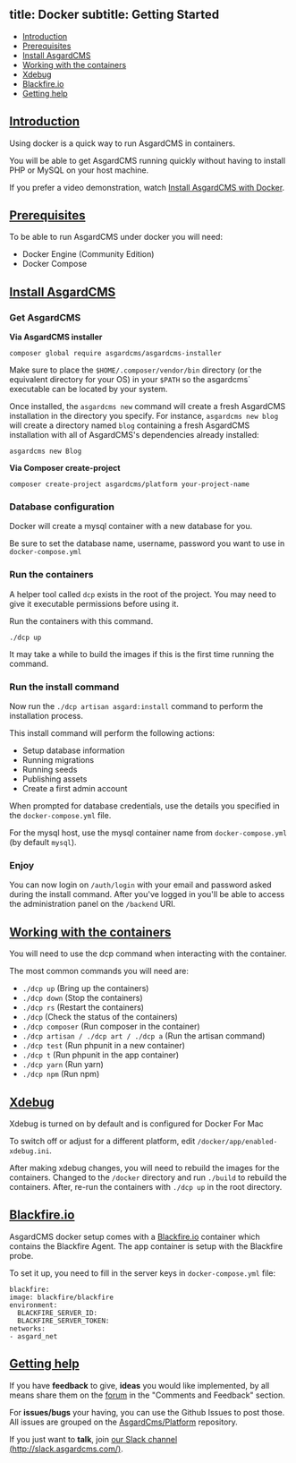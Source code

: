 title: Docker
subtitle: Getting Started
-------

- [Introduction](#introduction)
- [Prerequisites](#prerequisites)
- [Install AsgardCMS](#install-asgardcms)
- [Working with the containers](#working-with)
- [Xdebug](#xdebug)
- [Blackfire.io](#blackfireio)
- [Getting help](#getting-help)

## <a name="introduction" class="anchor" href="#introduction">Introduction</a>

Using docker is a quick way to run AsgardCMS in containers.

You will be able to get AsgardCMS running quickly without having to install PHP or MySQL on your host machine.

If you prefer a video demonstration, watch [Install AsgardCMS with Docker](https://www.youtube.com/watch?v=uZo5BHbv_lY).

## <a name="prerequisites" class="anchor" href="#prerequisites">Prerequisites</a>

To be able to run AsgardCMS under docker you will need:

- Docker Engine (Community Edition)
- Docker Compose

## <a name="install-asgardcms" class="anchor" href="#install-asgardcms">Install AsgardCMS</a>

### Get AsgardCMS

**Via AsgardCMS installer**

``` .language-bash
composer global require asgardcms/asgardcms-installer
```

Make sure to place the `$HOME/.composer/vendor/bin` directory (or the equivalent directory for your OS) in your `$PATH` so the asgardcms` executable can be located by your system.

Once installed, the `asgardcms new` command will create a fresh AsgardCMS installation in the directory you specify. For instance, `asgardcms new blog` will create a directory named `blog` containing a fresh AsgardCMS installation with all of AsgardCMS's dependencies already installed:

``` .language-bash
asgardcms new Blog
```

**Via Composer create-project**


``` .language-bash
composer create-project asgardcms/platform your-project-name
```

### Database configuration

Docker will create a mysql container with a new database for you.

Be sure to set the database name, username, password you want to use in `docker-compose.yml`

### Run the containers

A helper tool called `dcp` exists in the root of the project. You may need to give it executable permissions before using it.

Run the containers with this command.

``` .language-bash
./dcp up
```

It may take a while to build the images if this is the first time running the command.

### Run the install command

Now run the `./dcp artisan asgard:install` command to perform the installation process.

This install command will perform the following actions:

- Setup database information
- Running migrations
- Running seeds
- Publishing assets
- Create a first admin account

When prompted for database credentials, use the details you specified in the `docker-compose.yml` file.

For the mysql host, use the mysql container name from `docker-compose.yml` (by default `mysql`).

### Enjoy

You can now login on `/auth/login` with your email and password asked during the install command. After you've logged in you'll be able to access the administration panel on the `/backend` URI.

## <a name="working-with" class="anchor" href="#working-with">Working with the containers</a>

You will need to use the dcp command when interacting with the container.

The most common commands you will need are:

- `./dcp up` (Bring up the containers)
- `./dcp down` (Stop the containers)
- `./dcp rs` (Restart the containers)
- `./dcp` (Check the status of the containers)
- `./dcp composer` (Run composer in the container)
- `./dcp artisan / ./dcp art / ./dcp a` (Run the artisan command)
- `./dcp test` (Run phpunit in a new container)
- `./dcp t` (Run phpunit in the app container)
- `./dcp yarn` (Run yarn)
- `./dcp npm` (Run npm)


## <a name="xdebug" class="anchor" href="#xdebug">Xdebug</a>

Xdebug is turned on by default and is configured for Docker For Mac

To switch off or adjust for a different platform, edit `/docker/app/enabled-xdebug.ini`.

After making xdebug changes, you will need to rebuild the images for the containers. Changed to the `/docker` directory and run `./build` to rebuild the containers. After, re-run the containers with `./dcp up` in the root directory.

## <a name="blackfireio" class="anchor" href="#blackfireio">Blackfire.io</a>

AsgardCMS docker setup comes with a [Blackfire.io](https://blackfire.io) container which contains the Blackfire Agent. The app container is setup with the Blackfire probe.

To set it up, you need to fill in the server keys in `docker-compose.yml` file:

```.language-yaml
blackfire:
image: blackfire/blackfire
environment:
  BLACKFIRE_SERVER_ID:
  BLACKFIRE_SERVER_TOKEN:
networks:
- asgard_net
```




## <a name="getting-help" class="anchor" href="#getting-help">Getting help</a>

If you have **feedback** to give, **ideas** you would like implemented, by all means share them on the [forum](http://forum.asgardcms.com) in the "Comments and Feedback" section.

For **issues/bugs** your having, you can use the Github Issues to post those. All issues are grouped on the [AsgardCms/Platform](https://github.com/AsgardCms/Platform/issues) repository.

If you just want to **talk**, join [our Slack channel (http://slack.asgardcms.com/)](http://slack.asgardcms.com/).
